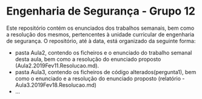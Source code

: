# Engenharia de Segurança - Grupo 12
Este repositório contém os enunciados dos trabalhos semanais, bem como a resolução dos mesmos, pertencentes à unidade curricular de engenharia de segurança.
O repositório, até à data, está organizado da seguinte forma:
- pasta Aula2, contendo os ficheiros e o enunciado do trabalho semanal desta aula, bem como a resolução do enunciado proposto (Aula2.2019Fev11.Resolucao.md).
- pasta Aula3, contendo os ficheiros de código alterados(pergunta1), bem como o enunciado e a resolução do enunciado proposto (relatório - Aula3.2019Fev18.Resolucao.md)
- ...